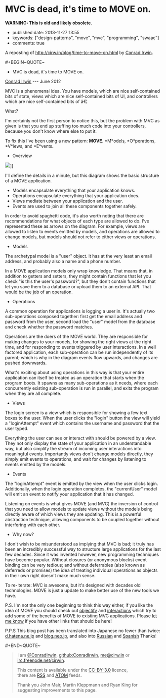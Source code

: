 MVC is dead, it\'s time to MOVE on.
===================================

**WARNING: This is old and likely obsolete.**

-   published date: 2013-11-27 13:55
-   keywords: \[\"design-patterns\", \"move\", \"mvc\", \"programming\", \"swaac\"\]
-   comments: true

A reposting of <http://cirw.in/blog/time-to-move-on.html> by [Conrad Irwin](http://cirw.in/).

\#+BEGIN~QUOTE~

-   MVC is dead, it\'s time to MOVE on.

[Conrad Irwin](http://cirw.in/) --- June 2012

MVC is a phenomenal idea. You have models, which are nice self-contained bits of state, views which are nice self-contained bits of UI, and controllers which are nice self-contained bits of â€¦

What?

I\'m certainly not the first person to notice this, but the problem with MVC as given is that you end up stuffing too much code into your controllers, because you don\'t know where else to put it.

To fix this I\'ve been using a new pattern: **MOVE**. \*M\*odels, \*O\*perations, \*V\*iews, and \*E\*vents.

-   Overview

![](file:///images/move.jpg)\]\]

I\'ll define the details in a minute, but this diagram shows the basic structure of a MOVE application.

-   Models encapsulate everything that your application knows.
-   Operations encapsulate everything that your application does.
-   Views mediate between your application and the user.
-   Events are used to join all these components together safely.

In order to avoid spaghetti code, it\'s also worth noting that there are recommendations for what objects of each type are allowed to do. I\'ve represented these as arrows on the diagram. For example, views are allowed to listen to events emitted by models, and operations are allowed to change models, but models should not refer to either views or operations.

-   Models

The archetypal model is a \"user\" object. It has at the very least an email address, and probably also a name and a phone number.

In a MOVE application models only wrap knowledge. That means that, in addition to getters and setters, they might contain functions that let you check \"is this the user\'s password?\", but they don\'t contain functions that let you save them to a database or upload them to an external API. That would be the job of an operation.

-   Operations

A common operation for applications is logging a user in. It\'s actually two sub-operations composed together: first get the email address and password from the user, second load the \"user\" model from the database and check whether the password matches.

Operations are the doers of the MOVE world. They are responsible for making changes to your models, for showing the right views at the right time, and for responding to events triggered by user interactions. In a well factored application, each sub-operation can be run independently of its parent; which is why in the diagram events flow upwards, and changes are pushed downwards.

What\'s exciting about using operations in this way is that your entire application can itself be treated as an operation that starts when the program boots. It spawns as many sub-operations as it needs, where each concurrently existing sub-operation is run in parallel, and exits the program when they are all complete.

-   Views

The login screen is a view which is responsible for showing a few text boxes to the user. When the user clicks the \"login\" button the view will yield a \"loginAttempt\" event which contains the username and password that the user typed.

Everything the user can see or interact with should be powered by a view. They not only display the state of your application in an understandable way, but also simplify the stream of incoming user interactions into meaningful events. Importantly views don\'t change models directly, they simply emit events to operations, and wait for changes by listening to events emitted by the models.

-   Events

The \"loginAttempt\" event is emitted by the view when the user clicks login. Additionally, when the login operation completes, the \"currentUser\" model will emit an event to notify your application that it has changed.

Listening on events is what gives MOVE (and MVC) the inversion of control that you need to allow models to update views without the models being directly aware of which views they are updating. This is a powerful abstraction technique, allowing components to be coupled together without interfering with each other.

-   Why now?

I don\'t wish to be misunderstood as implying that MVC is bad; it truly has been an incredibly successful way to structure large applications for the last few decades. Since it was invented however, new programming techniques have become popular. Without closures (or anonymous blocks) event binding can be very tedious; and without deferrables (also known as deferreds or promises) the idea of treating individual operations as objects in their own right doesn\'t make much sense.

To re-iterate: MVC is awesome, but it\'s designed with decades old technologies. MOVE is just a update to make better use of the new tools we have.

P.S. I\'m not the only one beginning to think this way either, if you like the idea of MOVE you should check out [objectify](https://github.com/bitlove/objectify) and [interactions](http://collectiveidea.com/blog/archives/2012/06/28/wheres-your-business-logic/) which try to add some of the benefits of MOVE to existing MVC applications. Please [let me know](https://twitter.com/conradirwin) if you have other links that should be here!

P.P.S This blog post has been translated into Japanese no fewer than twice: [d.hatena.ne.jp](http://d.hatena.ne.jp/nowokay/20120704#c) and [blog.neo.jp](http://blog.neo.jp/dnblog/index.php?module=Blog&blog=pg&action=CommentPostDo&entry_id=3442), and also into [Russian](http://habrahabr.ru/post/147038/) and [Spanish](http://www.alanchavez.com/mvc-esta-muerto-es-tiempo-de-darle-paso-a-una-alternativa-move/) Thanks!

\#+END~QUOTE~

> I am [@ConradIrwin](<http://twitter.com/ConradIrwin>), [github:ConradIrwin](https://github.com/ConradIrwin), <me@cirw.in> or [irc.freenode.net/cirwin](irc://irc.freenode.net/#pry).
>
> This content is available under the [CC-BY-3.0](http://creativecommons.org/licenses/by/3.0/) licence,\
> there are [RSS](file:///blog/rss.xml) and [ATOM](file:///blog/atom.xml) feeds.
>
> Thank you John Mair, Martin Kleppmann and Ryan King for suggesting improvements to this page.
